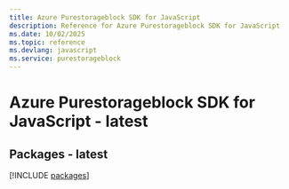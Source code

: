 ```yaml
---
title: Azure Purestorageblock SDK for JavaScript
description: Reference for Azure Purestorageblock SDK for JavaScript
ms.date: 10/02/2025
ms.topic: reference
ms.devlang: javascript
ms.service: purestorageblock
---
```

# Azure Purestorageblock SDK for JavaScript - latest
## Packages - latest
[!INCLUDE [packages](purestorageblock-index.md)]
